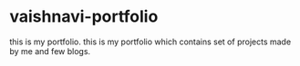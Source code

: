 # vaishnavi-portfolio
this is my portfolio.
this is my portfolio which contains set of projects made  by me and few blogs.
